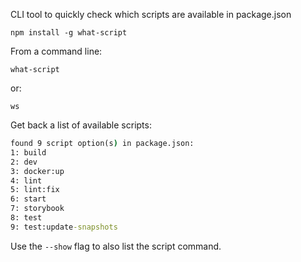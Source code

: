 CLI tool to quickly check which scripts are available in package.json

`npm install -g what-script`

From a command line:

`what-script`

or:

`ws`

Get back a list of available scripts:

```cmd
found 9 script option(s) in package.json:
1: build
2: dev
3: docker:up
4: lint
5: lint:fix
6: start
7: storybook
8: test
9: test:update-snapshots
```

Use the `--show` flag to also list the script command.
